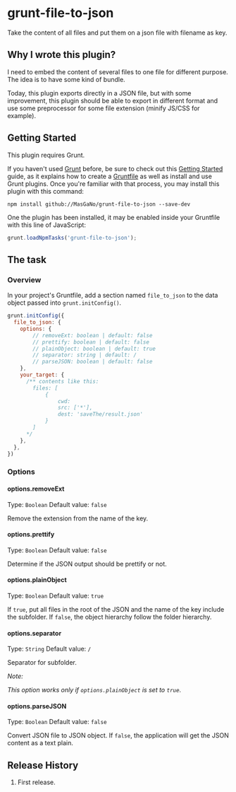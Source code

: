 # grunt-file-to-json
Take the content of all files and put them on a json file with filename as key.

## Why I wrote this plugin?
I need to embed the content of several files to one file for different purpose. The idea is to have some kind of bundle.

Today, this plugin exports directly in a JSON file, but with some improvement, this plugin should be able to export in different format and use some preprocessor for some file extension (minify JS/CSS for example).

## Getting Started
This plugin requires Grunt.

If you haven't used [Grunt](http://gruntjs.com/) before, be sure to check out this [Getting Started](http://gruntjs.com/getting-started) guide, as it explains how to create a [Gruntfile](http://gruntjs.com/sample-gruntfile) as well as install and use Grunt plugins. Once you're familiar with that process, you may install this plugin with this command:

```shell
npm install github://MasGaNo/grunt-file-to-json --save-dev
```

One the plugin has been installed, it may be enabled inside your Gruntfile with this line of JavaScript:

```js
grunt.loadNpmTasks('grunt-file-to-json');
```

## The task

### Overview
In your project's Gruntfile, add a section named `file_to_json` to the data object passed into `grunt.initConfig()`.

```js
grunt.initConfig({
  file_to_json: {
    options: {
        // removeExt: boolean | default: false
        // prettify: boolean | default: false
        // plainObject: boolean | default: true
        // separator: string | default: /
        // parseJSON: boolean | default: false
    },
    your_target: {
      /** contents like this:
        files: [
            {
                cwd: 
                src: ['*'],
                dest: 'saveThe/result.json'
            }
        ]
      */
    },
  },
})
```

### Options

#### options.removeExt
Type: `Boolean`
Default value: `false`

Remove the extension from the name of the key.

#### options.prettify
Type: `Boolean`
Default value: `false`

Determine if the JSON output should be prettify or not.

#### options.plainObject
Type: `Boolean`
Default value: `true`

If `true`, put all files in the root of the JSON and the name of the key include the subfolder.
If `false`, the object hierarchy follow the folder hierarchy.

#### options.separator
Type: `String`
Default value: `/`

Separator for subfolder.

*Note:*

*This option works only if `options.plainObject` is set to `true`*.

#### options.parseJSON
Type: `Boolean`
Default value: `false`

Convert JSON file to JSON object. If `false`, the application will get the JSON content as a text plain.

## Release History
1. First release.